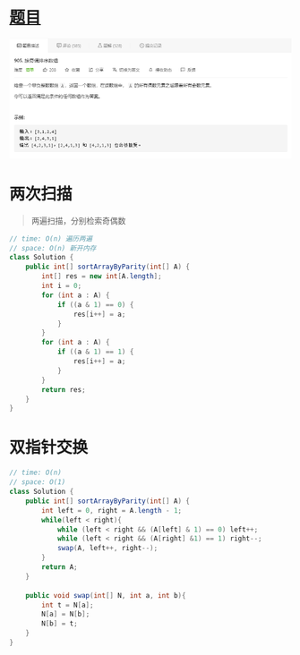# [题目](https://leetcode-cn.com/problems/sort-array-by-parity/)

![image-20210527130315626](../.imgs/905.png)

# 两次扫描

> 两遍扫描，分别检索奇偶数

```java
// time: O(n) 遍历两遍
// space: O(n) 新开内存
class Solution {
    public int[] sortArrayByParity(int[] A) {
        int[] res = new int[A.length];
        int i = 0;
        for (int a : A) {
            if ((a & 1) == 0) {
                res[i++] = a;
            }
        }
        for (int a : A) {
            if ((a & 1) == 1) {
                res[i++] = a;
            }
        }
        return res;
    }
}
```

# 双指针交换

```java
// time: O(n)
// space: O(1)
class Solution {
    public int[] sortArrayByParity(int[] A) {
        int left = 0, right = A.length - 1;
        while(left < right){
            while (left < right && (A[left] & 1) == 0) left++;
            while (left < right && (A[right] &1) == 1) right--;
            swap(A, left++, right--);
        }
        return A;
    }

    public void swap(int[] N, int a, int b){
        int t = N[a];
        N[a] = N[b];
        N[b] = t;
    }
}
```

